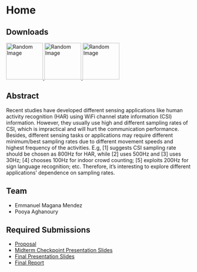 # Home

## Downloads

<span>
<a href="https://github.com/aghanoury/m202a-wifi-sensing/tarball/main">
    <img src="https://cdn3.iconfinder.com/data/icons/blue-ulitto/128/Compressed_files_Compressed_Tarball_File-512.png" alt="Random Image" width="100px"/>
</a>
<a href="https://github.com/aghanoury/m202a-wifi-sensing/zipball/main">
    <img src="https://play-lh.googleusercontent.com/MCsVAtEBUqNnIboa3GM_enVZ8qcmeR37xs6BNx9716i7JdyB_VdmD7IZ6ywo7kDisDE" alt="Random Image" 
    width="100px"/>
</a>
<a href="https://github.com/aghanoury/m202a-wifi-sensing/">
    <img src="https://cdn-icons-png.flaticon.com/512/179/179323.png" alt="Random Image" 
    width="100px"/>
</a>
</span>

## Abstract

Recent studies have developed different sensing applications like human
activity recognition (HAR) using WiFi channel state information (CSI)
information. However, they usually use high and different sampling rates of
CSI, which is impractical and will hurt the communication performance. Besides,
different sensing tasks or applications may require different minimum/best
sampling rates due to different movement speeds and highest frequency of the
activities. E.g, [1] suggests CSI sampling rate should be chosen as 800Hz for
HAR, while [2] uses 500Hz and [3] uses 30Hz; [4] chooses 100Hz for indoor crowd
counting; [5] exploits 200Hz for sign language recognition; etc. Therefore,
it’s interesting to explore different applications’ dependence on sampling
rates.


## Team

- Emmanuel Magana Mendez
- Pooya Aghanoury

## Required Submissions

- [Proposal](proposal)
- [Midterm Checkpoint Presentation Slides](http://)
- [Final Presentation Slides](http://)
- [Final Report](report)
